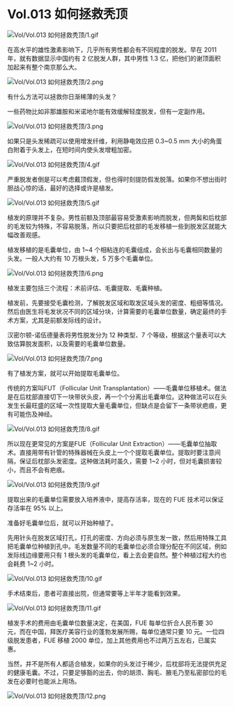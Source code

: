 # Vol.013 如何拯救秃顶

![Vol/Vol.013 如何拯救秃顶/1.gif](https://cdn.jsdelivr.net/gh/ipaperclip-icu/static/image/文字稿/Vol/Vol.013%20如何拯救秃顶/1.gif)

在高水平的雄性激素影响下，几乎所有男性都会有不同程度的脱发。早在 2011 年，就有数据显示中国约有 2 亿脱发人群，其中男性 1.3 亿，把他们的谢顶面积加起来有整个南京那么大。

![Vol/Vol.013 如何拯救秃顶/2.png](https://cdn.jsdelivr.net/gh/ipaperclip-icu/static/image/文字稿/Vol/Vol.013%20如何拯救秃顶/2.png)

有什么方法可以拯救你日渐稀薄的头发？

一些药物比如非那雄胺和米诺地尔能有效缓解轻度脱发，但有一定副作用。

![Vol/Vol.013 如何拯救秃顶/3.png](https://cdn.jsdelivr.net/gh/ipaperclip-icu/static/image/文字稿/Vol/Vol.013%20如何拯救秃顶/3.png)

如果只是头发稀疏可以使用增发纤维，利用静电效应把 0.3\~0.5 mm 大小的角蛋白附着于头发上，在短时间内使头发增粗加密。

![Vol/Vol.013 如何拯救秃顶/4.gif](https://cdn.jsdelivr.net/gh/ipaperclip-icu/static/image/文字稿/Vol/Vol.013%20如何拯救秃顶/4.gif)

严重脱发者倒是可以考虑戴顶假发，但也得时刻提防假发脱落。如果你不想出街时胆战心惊的话，最好的选择或许是植发。

![Vol/Vol.013 如何拯救秃顶/5.gif](https://cdn.jsdelivr.net/gh/ipaperclip-icu/static/image/文字稿/Vol/Vol.013%20如何拯救秃顶/5.gif)

植发的原理并不复杂。男性前额及顶部最容易受激素影响而脱发，但两鬓和后枕部的毛发较为特殊，不容易脱落，所以只要把后枕部的毛发移植一些到脱发区就能大幅改善观感。

植发移植的是毛囊单位，由 1\~4 个相粘连的毛囊组成，会长出与毛囊相同数量的头发。一般人大约有 10 万根头发，5 万多个毛囊单位。

![Vol/Vol.013 如何拯救秃顶/6.png](https://cdn.jsdelivr.net/gh/ipaperclip-icu/static/image/文字稿/Vol/Vol.013%20如何拯救秃顶/6.png)

植发主要包括三个流程：术前评估、毛囊提取、毛囊种植。

植发前，先要接受毛囊检测，了解脱发区域和取发区域头发的密度、粗细等情况。然后由医生将毛发状况不同的区域分块，计算需要的毛囊单位数量，确定最终的手术方案，尤其是前额发际线的设计。

汉密尔顿-诺伍德量表将男性脱发分为 12 种类型、7 个等级，根据这个量表可以大致估算脱发面积，以及需要的毛囊单位数量。

![Vol/Vol.013 如何拯救秃顶/7.png](https://cdn.jsdelivr.net/gh/ipaperclip-icu/static/image/文字稿/Vol/Vol.013%20如何拯救秃顶/7.png)

有了植发方案，就可以开始提取毛囊单位。

传统的方案叫FUT（Follicular Unit Transplantation）——毛囊单位移植术。做法是在后枕部直接切下一块带状头皮，再一个个分离出毛囊单位。这种做法可以在头发生长最旺盛的区域一次性提取大量毛囊单位，但缺点是会留下一条带状疤痕，更有可能伤及神经。

![Vol/Vol.013 如何拯救秃顶/8.gif](https://cdn.jsdelivr.net/gh/ipaperclip-icu/static/image/文字稿/Vol/Vol.013%20如何拯救秃顶/8.gif)

所以现在更常见的方案是FUE（Follicular Unit
Extraction）——毛囊单位抽取术。直接用带有针管的特殊器械在头皮上一个个提取毛囊单位。提取时要注意间隔，保证后枕部头发密度。这种做法耗时虽久，需要 1\~2
小时，但对毛囊损害较小，而且不会有疤痕。

![Vol/Vol.013 如何拯救秃顶/9.gif](https://cdn.jsdelivr.net/gh/ipaperclip-icu/static/image/文字稿/Vol/Vol.013%20如何拯救秃顶/9.gif)

提取出来的毛囊单位需要放入培养液中，提高存活率，现在的 FUE 技术可以保证存活率在
95% 以上。

准备好毛囊单位后，就可以开始种植了。

先用针头在脱发区域打孔，打孔的密度、方向必须与原生发一致，然后用特殊工具把毛囊单位种植到孔中。毛发数量不同的毛囊单位必须合理分配在不同区域，例如发际线边缘要用只有 1
根头发的毛囊单位，看上去会更自然。整个种植过程大约也会耗费 1\~2 小时。

![Vol/Vol.013 如何拯救秃顶/10.gif](https://cdn.jsdelivr.net/gh/ipaperclip-icu/static/image/文字稿/Vol/Vol.013%20如何拯救秃顶/10.gif)

手术结束后，患者可直接出院，但通常要等上半年才能看到效果。

![Vol/Vol.013 如何拯救秃顶/11.gif](https://cdn.jsdelivr.net/gh/ipaperclip-icu/static/image/文字稿/Vol/Vol.013%20如何拯救秃顶/11.gif)

植发手术的费用由毛囊单位数量决定，在美国，FUE 每单位折合人民币要 30 元，而在中国，拜医疗美容行业的蓬勃发展所赐，每单位通常只要 10
元。一位四级脱发患者，FUE 移植 2000 单位，加上其他费用也不过两万五左右，已属实惠。

当然，并不是所有人都适合植发，如果你的头发过于稀少，后枕部将无法提供充足的健康毛囊。不过，只要足够豁的出去，你的胡须、胸毛、腋毛乃至私密部位的毛发在必要时也能派上用场。

![Vol/Vol.013 如何拯救秃顶/12.png](https://cdn.jsdelivr.net/gh/ipaperclip-icu/static/image/文字稿/Vol/Vol.013%20如何拯救秃顶/12.png)
